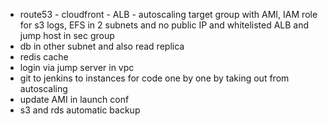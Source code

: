 - route53 - cloudfront - ALB - autoscaling target group with AMI, IAM role for s3 logs, EFS in 2 subnets and no public IP and whitelisted ALB and jump host in sec group
- db in other subnet and also read replica
- redis cache
- login via jump server in vpc
- git to jenkins to instances for code one by one by taking out from autoscaling
- update AMI in launch conf
- s3 and rds automatic backup
